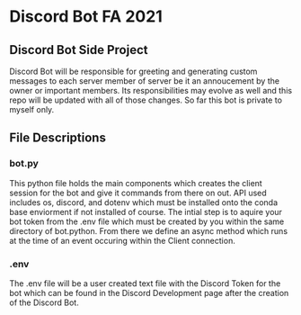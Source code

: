 # Discord Bot FA 2021
## Discord Bot Side Project 

Discord Bot will be responsible for greeting and generating custom messages to each server member of 
server be it an annoucement by the owner or important members. Its responsibilities may evolve as well and 
this repo will be updated with all of those changes. So far this bot is private to myself only.

## File Descriptions
### bot.py 
This python file holds the main components which creates the client session for the bot and give it 
commands from there on out. API used includes os, discord, and dotenv which must be installed onto the 
conda base enviorment if not installed of course. The intial step is to aquire your bot token from the .env
file which must be created by you within the same directory of bot.python. From there we define an async method which 
runs at the time of an event occuring within the Client connection. 

### .env
The .env file will be a user created text file with the Discord Token for the bot which can be found in the 
Discord Development page after the creation of the Discord Bot.


